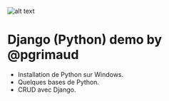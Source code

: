 ![alt text](http://www.python.org/community/logos/python-logo.png "Python logo")

Django (Python) demo by @pgrimaud
===========

- Installation de Python sur Windows.
- Quelques bases de Python.
- CRUD avec Django.
